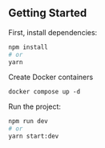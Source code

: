 ## Getting Started

First, install dependencies:

```bash
npm install
# or
yarn
```

Create Docker containers

`docker compose up -d`

Run the project:

```bash
npm run dev
# or
yarn start:dev
```
